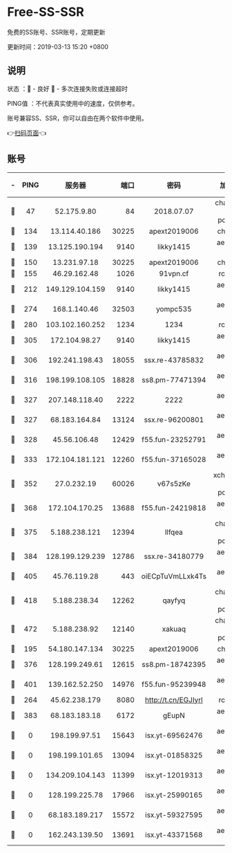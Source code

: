 # Free-SS-SSR

免费的SS账号、SSR账号，定期更新

更新时间：2019-03-13 15:20 +0800

## 说明

状态     ：🙂 - 良好 🙁 - 多次连接失败或连接超时

PING值   ：不代表真实使用中的速度，仅供参考。

账号兼容SS、SSR，你可以自由在两个软件中使用。

👉[扫码页面](https://liesauer.github.io/Free-SS-SSR/)👈

## 账号

|-|PING|服务器|端口|密码|加密方式|区域|
|:----:|:----:|:-----:|-----:|:----:|:----:|:----:|
|🙂|47|52.175.9.80|84|2018.07.07|chacha20-ietf-poly1305|HK|
|🙂|134|13.114.40.186|30225|apext2019006|chacha20|JP|
|🙂|139|13.125.190.194|9140|likky1415|aes-256-cfb|KR|
|🙂|150|13.231.97.18|30225|apext2019006|chacha20|JP|
|🙂|155|46.29.162.48|1026|91vpn.cf|rc4-md5|RU|
|🙂|212|149.129.104.159|9140|likky1415|aes-256-cfb|HK|
|🙂|274|168.1.140.46|32503|yompc535|aes-256-cfb|AU|
|🙂|280|103.102.160.252|1234|1234|rc4-md5|JP|
|🙂|305|172.104.98.27|9140|likky1415|aes-256-cfb|JP|
|🙂|306|192.241.198.43|18055|ssx.re-43785832|aes-256-cfb|US|
|🙂|316|198.199.108.105|18828|ss8.pm-77471394|aes-256-cfb|US|
|🙂|327|207.148.118.40|2222|2222|aes-256-cfb|SG|
|🙂|327|68.183.164.84|13124|ssx.re-96200801|aes-256-cfb|US|
|🙂|328|45.56.106.48|12429|f55.fun-23252791|aes-256-cfb|US|
|🙂|333|172.104.181.121|12260|f55.fun-37165028|aes-256-cfb|SG|
|🙂|352|27.0.232.19|60026|v67s5zKe|xchacha20-ietf-poly1305|HK|
|🙂|368|172.104.170.25|13688|f55.fun-24219818|aes-256-cfb|SG|
|🙂|375|5.188.238.121|12394|llfqea|chacha20-ietf-poly1305|BR|
|🙂|384|128.199.129.239|12786|ssx.re-34180779|aes-256-cfb|SG|
|🙂|405|45.76.119.28|443|oiECpTuVmLLxk4Ts|aes-256-cfb|AU|
|🙂|418|5.188.238.34|12262|qayfyq|chacha20-ietf-poly1305|BR|
|🙂|472|5.188.238.92|12140|xakuaq|chacha20-ietf-poly1305|BR|
|🙂|195|54.180.147.134|30225|apext2019006|chacha20|KR|
|🙂|376|128.199.249.61|12615|ss8.pm-18742395|aes-256-cfb|SG|
|🙂|401|139.162.52.250|14976|f55.fun-95239948|aes-256-cfb|SG|
|🙁|264|45.62.238.179|8080|http://t.cn/EGJIyrl|rc4-md5|CA|
|🙁|383|68.183.183.18|6172|gEupN|aes-256-cfb|SG|
|🙁|0|198.199.97.51|15643|isx.yt-69562476|aes-256-cfb|US|
|🙁|0|198.199.101.65|13094|isx.yt-01858325|aes-256-cfb|US|
|🙁|0|134.209.104.143|11399|isx.yt-12019313|aes-256-cfb|SG|
|🙁|0|128.199.225.78|17966|isx.yt-25990165|aes-256-cfb|SG|
|🙁|0|68.183.189.217|15572|isx.yt-59327595|aes-256-cfb|SG|
|🙁|0|162.243.139.50|13691|isx.yt-43371568|aes-256-cfb|US|
